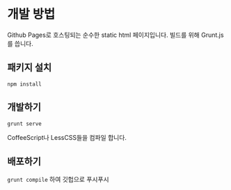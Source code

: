 # 개발 방법

Github Pages로 호스팅되는 순수한 static html 페이지입니다. 빌드를 위해 Grunt.js를 씁니다.

## 패키지 설치

`npm install` 

## 개발하기

`grunt serve`

CoffeeScript나 LessCSS들을 컴파일 합니다.

## 배포하기

`grunt compile` 하여 깃헙으로 푸시푸시